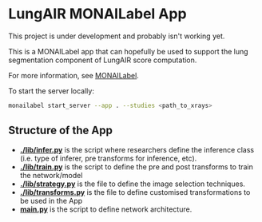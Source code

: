 # LungAIR MONAILabel App

This project is under development and probably isn't working yet.

This is a MONAILabel app that can hopefully be used to support the lung segmentation component of LungAIR score computation.

For more information, see [MONAILabel](https://github.com/Project-MONAI/MONAILabel/wiki).

To start the server locally:

```sh
monailabel start_server --app . --studies <path_to_xrays>
```

## Structure of the App

- **[./lib/infer.py](./lib/infer.py)** is the script where researchers define the inference class (i.e. type of inferer, pre transforms for inference, etc).
- **[./lib/train.py](./lib/train.py)** is the script to define the pre and post transforms to train the network/model
- **[./lib/strategy.py](./lib/strategy.py)** is the file to define the image selection techniques.
- **[./lib/transforms.py](./lib/transforms.py)** is the file to define customised transformations to be used in the App
- **[main.py](./main.py)** is the script to define network architecture.



